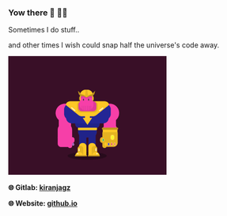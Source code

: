 ### Yow there 👋 :guardsman:

<!--
**kiranjagz/kiranjagz** is a ✨ _special_ ✨ repository because its `README.md` (this file) appears on your GitHub profile.

Here are some ideas to get you started:

- 🔭 I’m currently working on ...
- 🌱 I’m currently learning ...
- 👯 I’m looking to collaborate on ...
- 🤔 I’m looking for help with ...
- 💬 Ask me about ...
- 📫 How to reach me: ...
- 😄 Pronouns: ...
- ⚡ Fun fact: ...
-->

Sometimes I do stuff..

and other times I wish could snap half the universe's code away.

![Alt text](thanos_dance_2.gif)

<strong>🌐 Gitlab:  [kiranjagz](https://gitlab.com/kiranjagz)</strong>

<strong>🌐 Website: [github.io](https://kiranjagz.github.io/)</strong>



